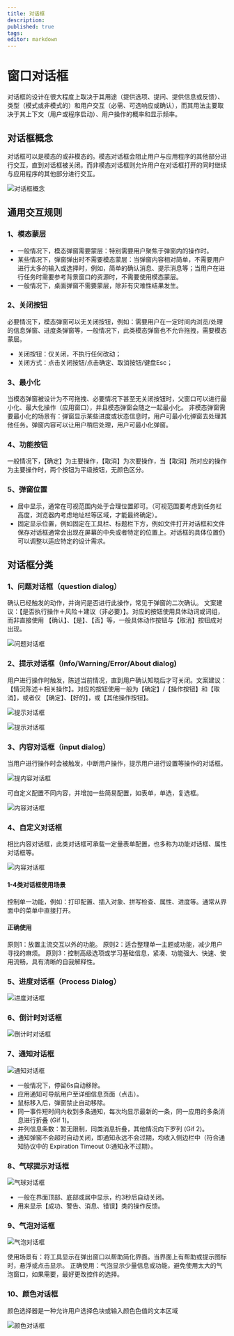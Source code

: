 ```yaml
---
title: 对话框
description: 
published: true
tags: 
editor: markdown
---                                                                                     
```


# 窗口对话框
对话框的设计在很大程度上取决于其用途（提供选项、提问、提供信息或反馈）、类型（模式或非模式的）和用户交互（必需、可选响应或确认），而其用法主要取决于其上下文（用户或程序启动）、用户操作的概率和显示频率。

## 对话框概念
对话框可以是模态的或非模态的。模态对话框会阻止用户与应用程序的其他部分进行交互，直到对话框被关闭。而非模态对话框则允许用户在对话框打开的同时继续与应用程序的其他部分进行交互。

![对话框概念](./assets/对话框/image1.png)

## 通用交互规则
### 1、模态蒙层
- 一般情况下，模态弹窗需要蒙层：特别需要用户聚焦于弹窗内的操作时。
- 某些情况下，弹窗弹出时不需要模态蒙层：当弹窗内容相对简单，不需要用户进行太多的输入或选择时，例如，简单的确认消息、提示消息等；当用户在进行任务时需要参考背景窗口的资源时，不需要使用模态蒙层。
- 一般情况下，桌面弹窗不需要蒙层，除非有灾难性结果发生。

### 2、关闭按钮
必要情况下，模态弹窗可以无关闭按钮，例如：需要用户在一定时间内浏览/处理的信息弹窗、进度条弹窗等，一般情况下，此类模态弹窗也不允许拖拽，需要模态蒙层。
- 关闭按钮：仅关闭，不执行任何改动；
- 关闭方式：点击关闭按钮/点击确定、取消按钮/键盘Esc；

### 3、最小化
当模态弹窗被设计为不可拖拽、必要情况下甚至无关闭按钮时，父窗口可以进行最小化、最大化操作（应用窗口），并且模态弹窗会随之一起最小化。
非模态弹窗需要最小化的场景有：弹窗显示某些进度或状态信息时，用户可最小化弹窗去处理其他任务。弹窗内容可以让用户稍后处理，用户可最小化弹窗。

### 4、功能按钮
一般情况下，【确定】为主要操作，【取消】为次要操作，当【取消】所对应的操作为主要操作时，两个按钮为平级按钮，无颜色区分。

### 5、弹窗位置
- 居中显示，通常在可视范围内处于合理位置即可。（可视范围要考虑到任务栏高度，浏览器内考虑地址栏等区域，才能最终确定）。
- 固定显示位置，例如固定在工具栏、标题栏下方，例如文件打开对话框和文件保存对话框通常会出现在屏幕的中央或者特定的位置上。对话框的具体位置仍可以调整以适应特定的设计需求。


## 对话框分类
### 1、问题对话框（question dialog）
确认已经触发的动作，并询问是否进行此操作，常见于弹窗的二次确认。
文案建议：【是否执行操作＋风险＋建议（非必要）】。对应的按钮使用具体动词或词组，而非直接使用 【确认】、【是】、【否】等，一般具体动作按钮与【取消】按钮成对出现。

![问题对话框](./assets/对话框/image2.png)

### 2、提示对话框（Info/Warning/Error/About dialog)
用户进行操作时触发，陈述当前情况，直到用户确认知晓后才可关闭。文案建议：【情況陈述＋相关操作】。对应的按钮使用一般为【确定】/【操作按钮】和【取消】，或者仅 【确定】、【好的】，或【其他操作按钮】。

![提示对话框](./assets/对话框/image3.png)

![提示对话框](./assets/对话框/image13.png)

### 3、内容对话框（input dialog）
当用户进行操作时会被触发，中断用户操作，提示用户进行设置等操作的对话框。

![提内容对话框](./assets/对话框/image4.png)

可自定义配置不同内容，并增加一些简易配置，如表单，单选，复选框。

![内容对话框](./assets/对话框/image5.png)


### 4、自定义对话框
相比内容对话框，此类对话框可承载一定量表单配置，也多称为功能对话框、属性对话框等。

![内容对话框](./assets/对话框/image6.png)

#### 1-4类对话框使用场景
控制单一功能，例如：打印配置、插入对象、拼写检查、属性、进度等。通常从界面中的菜单中直接打开。

#### 正确使用
原则1：放置主流交互以外的功能。
原则2：适合整理单一主题或功能，减少用户寻找的麻烦。
原则3：控制高级选项或学习基础信息，紧凑、功能强大、快速、使用流畅，具有清晰的自我解释性。

### 5、进度对话框（Process Dialog）

![进度对话框](./assets/对话框/image7.png)

### 6、倒计时对话框

![倒计时对话框](./assets/对话框/image8.png)

### 7、通知对话框

![通知对话框](./assets/对话框/image9.png)

- 一般情况下，停留6s自动移除。
- 应用通知可导航用户至详细信息页面（点击）。
- 鼠标移入后，弹窗禁止自动移除。
-	同一事件短时间内收到多条通知，每次均显示最新的一条，同一应用的多条消息进行折叠 (Gif 1)。
-	并列信息条数：暂无限制，同类消息折叠，其他情况向下罗列 (Gif 2)。
-	通知弹窗不会超时自动关闭，即通知永远不会过期，均收入侧边栏中（符合通知协议中的 Expiration Timeout 0:通知永不过期）。

### 8、气球提示对话框

![气球对话框](./assets/对话框/image10.png)

-	一般在界面顶部、底部或居中显示，约3秒后自动关闭。
-	用来显示【成功、警告、消息、错误】类的操作反馈。

### 9、气泡对话框

![气泡对话框](./assets/对话框/image11.png)

使用场景有：将工具显示在弹出窗口以帮助简化界面。当界面上有帮助或提示图标时，悬浮或点击显示。
正确使用：气泡显示少量信息或功能，避免使用太大的气泡窗口，如果需要，最好更改控件的选择。

### 10、颜色对话框
颜色选择器是一种允许用户选择色块或输入颜色色值的文本区域

![颜色对话框](./assets/对话框/image12.png)
 
